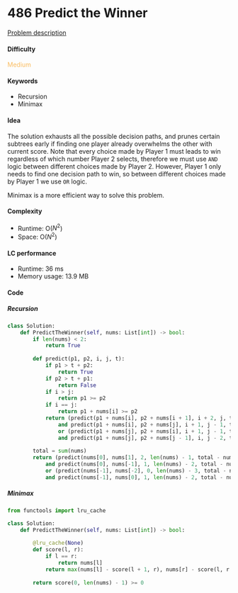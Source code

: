 486 Predict the Winner
=======================
[Problem description](https://leetcode.com/problems/predict-the-winner/)

#### Difficulty
<span style="color:#FABC60">Medium</span>

#### Keywords
- Recursion
- Minimax
  
#### Idea
The solution exhausts all the possible decision paths, and prunes certain subtrees early if finding one player already overwhelms the other with current score. Note that every choice made by Player 1 must leads to win regardless of which number Player 2 selects, therefore we must use `AND` logic between different choices made by Player 2. However, Player 1 only needs to find one decision path to win, so between different choices made by Player 1 we use `OR` logic. 

Minimax is a more efficient way to solve this problem. 

#### Complexity
- Runtime: O($N^2$)
- Space: O($N^2$)
  
#### LC performance
- Runtime: 36 ms
- Memory usage: 13.9 MB

#### Code
##### Recursion
```python
class Solution:
    def PredictTheWinner(self, nums: List[int]) -> bool:
        if len(nums) < 2:
            return True
        
        def predict(p1, p2, i, j, t):
            if p1 > t + p2:
                return True
            if p2 > t + p1:
                return False
            if i > j: 
                return p1 >= p2
            if i == j:
                return p1 + nums[i] >= p2
            return (predict(p1 + nums[i], p2 + nums[i + 1], i + 2, j, t - nums[i] - nums[i + 1]) \
                and predict(p1 + nums[i], p2 + nums[j], i + 1, j - 1, t - nums[i] - nums[j])) \
                or (predict(p1 + nums[j], p2 + nums[i], i + 1, j - 1, t - nums[i] - nums[j]) \
                and predict(p1 + nums[j], p2 + nums[j - 1], i, j - 2, t - nums[j] - nums[j - 1]))
        
        total = sum(nums)
        return (predict(nums[0], nums[1], 2, len(nums) - 1, total - nums[0] - nums[1]) \
            and predict(nums[0], nums[-1], 1, len(nums) - 2, total - nums[0] - nums[-1])) \
            or (predict(nums[-1], nums[-2], 0, len(nums) - 3, total - nums[-1] - nums[-2]) \
            and predict(nums[-1], nums[0], 1, len(nums) - 2, total - nums[-1] - nums[0]))
```

##### Minimax
```python
from functools import lru_cache

class Solution:
    def PredictTheWinner(self, nums: List[int]) -> bool:
        
        @lru_cache(None)
        def score(l, r):
            if l == r:
                return nums[l]
            return max(nums[l] - score(l + 1, r), nums[r] - score(l, r - 1))
        
        return score(0, len(nums) - 1) >= 0
```